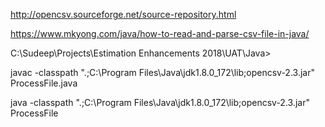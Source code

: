 
http://opencsv.sourceforge.net/source-repository.html

https://www.mkyong.com/java/how-to-read-and-parse-csv-file-in-java/


C:\Sudeep\Projects\Estimation Enhancements 2018\UAT\Java>

javac -classpath ".;C:\Program Files\Java\jdk1.8.0_172\lib;opencsv-2.3.jar" ProcessFile.java

java -classpath ".;C:\Program Files\Java\jdk1.8.0_172\lib;opencsv-2.3.jar" ProcessFile

